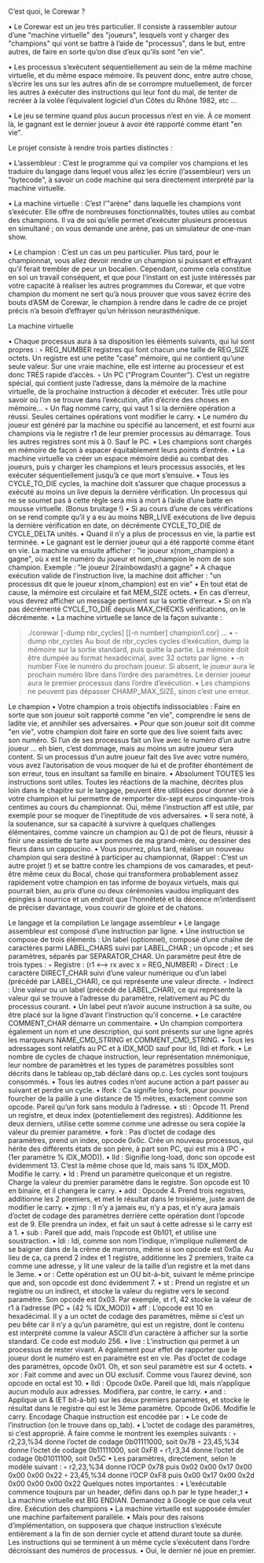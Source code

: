 C’est quoi, le Corewar ?
 
• Le Corewar est un jeu très particulier. Il consiste à rassembler autour d’une "machine virtuelle" des "joueurs", lesquels vont y charger des "champions" qui vont se
battre à l’aide de "processus", dans le but, entre autres, de faire en sorte qu’on dise
d’eux qu’ils sont "en vie".

• Les processus s’exécutent séquentiellement au sein de la même machine virtuelle,
et du même espace mémoire. Ils peuvent donc, entre autre chose, s’écrire les uns
sur les autres afin de se corrompre mutuellement, de forcer les autres à exécuter
des instructions qui leur font du mal, de tenter de recréer à la volée l’équivalent
logiciel d’un Côtes du Rhône 1982, etc ...

• Le jeu se termine quand plus aucun processus n’est en vie. À ce moment là, le
gagnant est le dernier joueur à avoir été rapporté comme étant "en vie".


Le projet consiste à rendre trois parties distinctes :

• L’assembleur : C’est le programme qui va compiler vos champions et les traduire
du langage dans lequel vous allez les écrire (l’assembleur) vers un "bytecode", à
savoir un code machine qui sera directement interprété par la machine virtuelle.

• La machine virtuelle : C’est l’"arène" dans laquelle les champions vont s’exécuter. Elle offre de nombreuses fonctionnalités, toutes utiles au combat des champions. Il va de soi qu’elle permet d’exécuter plusieurs processus en simultané ; on
vous demande une arène, pas un simulateur de one-man show.

• Le champion : C’est un cas un peu particulier. Plus tard, pour le championnat,
vous allez devoir rendre un champion si puissant et effrayant qu’il ferait trembler
de peur un bocalien. Cependant, comme cela constitue en soi un travail conséquent, et que pour l’instant on est juste intéressés par votre capacité à réaliser les
autres programmes du Corewar, et que votre champion du moment ne sert qu’à
nous prouver que vous savez écrire des bouts d’ASM de Corewar, le champion à
rendre dans le cadre de ce projet précis n’a besoin d’effrayer qu’un hérisson neurasthénique.


La machine virtuelle

• Chaque processus aura à sa disposition les éléments suivants, qui lui sont propres :
  ◦ REG_NUMBER registres qui font chacun une taille de REG_SIZE octets.
  Un registre est une petite "case" mémoire, qui ne contient qu’une seule valeur.
  Sur une vraie machine, elle est interne au processeur et est donc TRÈS rapide
  d’accès.
  ◦ Un PC ("Program Counter"). C’est un registre spécial, qui contient juste l’adresse,
  dans la mémoire de la machine virtuelle, de la prochaine instruction à décoder et exécuter. Très utile pour savoir où l’on se trouve dans l’exécution, afin
  d’écrire des choses en mémoire...
  ◦ Un flag nommé carry, qui vaut 1 si la dernière opération a réussi. Seules
  certaines opérations vont modifier le carry.
• Le numéro du joueur est généré par la machine ou spécifié au lancement, et est
fourni aux champions via le registre r1 de leur premier processus au démarrage.
Tous les autres registres sont mis à 0. Sauf le PC.
• Les champions sont chargés en mémoire de façon à espacer équitablement leurs
points d’entrée.
• La machine virtuelle va créer un espace mémoire dédié au combat des joueurs, puis
y charger les champions et leurs processus associés, et les exécuter séquentiellement
jusqu’à ce que mort s’ensuive.
• Tous les CYCLE_TO_DIE cycles, la machine doit s’assurer que chaque processus
a exécuté au moins un live depuis la dernière vérification. Un processus qui ne se
soumet pas à cette règle sera mis à mort à l’aide d’une batte en mousse virtuelle.
(Bonus bruitage !)
• Si au cours d’une de ces vérifications on se rend compte qu’il y a eu au moins
NBR_LIVE exécutions de live depuis la dernière vérification en date, on décrémente CYCLE_TO_DIE de CYCLE_DELTA unités.
• Quand il n’y a plus de processus en vie, la partie est terminée.
• Le gagnant est le dernier joueur qui a été rapporté comme étant en vie. La machine va ensuite afficher : "le joueur x(nom_champion) a gagne", où x est le numéro
du joueur et nom_champion le nom de son champion.
Exemple : "le joueur 2(rainbowdash) a gagne"
• A chaque exécution valide de l’instruction live, la machine doit afficher :
"un processus dit que le joueur x(nom_champion) est en vie"
• En tout état de cause, la mémoire est circulaire et fait MEM_SIZE octets.
• En cas d’erreur, vous devrez afficher un message pertinent sur la sortie d’erreur.
• Si on n’a pas décrémenté CYCLE_TO_DIE depuis MAX_CHECKS vérifications,
on le décrémente.
• La machine virtuelle se lance de la façon suivante :
> ./corewar [-dump nbr_cycles] [[-n number] champion1.cor] ...
• -dump nbr_cycles
Au bout de nbr_cycles cycles d’exécution, dump la mémoire sur la sortie standard, puis quitte la partie. La mémoire doit être dumpée au format hexadécimal,
avec 32 octets par ligne.
• -n number
Fixe le numéro du prochain joueur. Si absent, le joueur aura le prochain numéro
libre dans l’ordre des paramètres. Le dernier joueur aura le premier processus dans
l’ordre d’exécution.
• Les champions ne peuvent pas dépasser CHAMP_MAX_SIZE, sinon c’est une
erreur.


Le champion
• Votre champion a trois objectifs indissociables : Faire en sorte que son joueur
soit rapporté comme "en vie", comprendre le sens de ladite vie, et annihiler ses
adversaires.
• Pour que son joueur soit dit comme "en vie", votre champion doit faire en sorte que
des live soient faits avec son numéro. Si l’un de ses processus fait un live avec
le numéro d’un autre joueur ... eh bien, c’est dommage, mais au moins un autre
joueur sera content. Si un processus d’un autre joueur fait des live avec votre
numéro, vous avez l’autorisation de vous moquer de lui et de profiter éhontément
de son erreur, tous en insultant sa famille en binaire.
• Absolument TOUTES les instructions sont utiles. Toutes les réactions de la machine, décrites plus loin dans le chapitre sur le langage, peuvent être utilisées
pour donner vie à votre champion et lui permettre de remporter dix-sept euros
cinquante-trois centimes au cours du championnat. Oui, même l’instruction aff
est utile, par exemple pour se moquer de l’ineptitude de vos adversaires.
• Il sera noté, à la soutenance, sur sa capacité à survivre à quelques challenges
élémentaires, comme vaincre un champion au Q.I de pot de fleurs, réussir à finir
une assiette de tarte aux pommes de ma grand-mère, ou dessiner des fleurs dans
un cappucino.
• Vous pourrez, plus tard, réaliser un nouveau champion qui sera destiné à participer
au championnat, (Rappel : C’est un autre projet !) et se battre contre les champions de vos camarades, et peut-être même ceux du Bocal, chose qui transformera
probablement assez rapidement votre champion en tas informe de boyaux virtuels,
mais qui pourrait bien, au prix d’une ou deux cérémonies vaudou impliquant des
épingles à nourrice et un endroit que l’honnêteté et la décence m’interdisent
de préciser davantage, vous couvrir de gloire et de chatons.

Le langage et la compilation
  Le langage assembleur
• Le langage assembleur est composé d’une instruction par ligne.
• Une instruction se compose de trois éléments : Un label (optionnel), composé
d’une chaîne de caractères parmi LABEL_CHARS suivi par LABEL_CHAR ; un
opcode ; et ses paramètres, séparés par SEPARATOR_CHAR. Un paramètre peut
être de trois types :
◦ Registre : (r1 <–> rx avec x = REG_NUMBER)
◦ Direct : Le caractère DIRECT_CHAR suivi d’une valeur numérique ou d’un
label (précédé par LABEL_CHAR), ce qui représente une valeur directe.
◦ Indirect : Une valeur ou un label (précédé de LABEL_CHAR), ce qui représente la valeur qui se trouve à l’adresse du paramètre, relativement au PC du
processus courant.
• Un label peut n’avoir aucune instruction à sa suite, ou être placé sur la ligne
d’avant l’instruction qu’il concerne.
• Le caractère COMMENT_CHAR démarre un commentaire.
• Un champion comportera également un nom et une description, qui sont présents
sur une ligne après les marqueurs NAME_CMD_STRING et COMMENT_CMD_STRING.
• Tous les adressages sont relatifs au PC et à IDX_MOD sauf pour lld, lldi et
lfork.
• Le nombre de cycles de chaque instruction, leur représentation mnémonique, leur
nombre de paramètres et les types de paramètres possibles sont décrits dans le
tableau op_tab déclaré dans op.c. Les cycles sont toujours consommés.
• Tous les autres codes n’ont aucune action a part passer au suivant et perdre un
cycle.
• lfork : Ca signifie long-fork, pour pouvoir fourcher de la paille à une distance
de 15 mètres, exactement comme son opcode. Pareil qu’un fork sans modulo à l’adresse.
• sti : Opcode 11. Prend un registre, et deux index (potentiellement des registres).
Additionne les deux derniers, utilise cette somme comme une adresse ou sera copiée
la valeur du premier paramètre.
• fork : Pas d’octet de codage des paramètres, prend un index, opcode 0x0c. Crée
un nouveau processus, qui hérite des différents états de son père, à part son PC,
qui est mis à (PC + (1er paramètre % IDX_MOD)).
• lld : Signifie long-load, donc son opcode est évidemment 13. C’est la même chose
que ld, mais sans % IDX_MOD. Modifie le carry.
• ld : Prend un paramètre quelconque et un registre. Charge la valeur du premier
paramètre dans le registre. Son opcode est 10 en binaire, et il changera le carry.
• add : Opcode 4. Prend trois registres, additionne les 2 premiers, et met le résultat
dans le troisième, juste avant de modifier le carry.
• zjmp : Il n’y a jamais eu, n’y a pas, et n’y aura jamais d’octet de codage des
paramètres derrière cette opération dont l’opcode est de 9. Elle prendra un index,
et fait un saut à cette adresse si le carry est à 1.
• sub : Pareil que add, mais l’opcode est 0b101, et utilise une soustraction.
• ldi : ldi, comme son nom l’indique, n’implique nullement de se baigner dans de
la crème de marrons, même si son opcode est 0x0a. Au lieu de ça, ca prend 2 index
et 1 registre, additionne les 2 premiers, traite ca comme une adresse, y lit une
valeur de la taille d’un registre et la met dans le 3eme.
• or : Cette opération est un OU bit-à-bit, suivant le même principe que and, son
opcode est donc évidemment 7.
• st : Prend un registre et un registre ou un indirect, et stocke la valeur du registre
vers le second paramètre. Son opcode est 0x03. Par exemple, st r1, 42 stocke la
valeur de r1 à l’adresse (PC + (42 % IDX_MOD))
• aff : L’opcode est 10 en hexadécimal. Il y a un octet de codage des paramètres,
même si c’est un peu bête car il n’y a qu’un paramètre, qui est un registre, dont
le contenu est interprété comme la valeur ASCII d’un caractère à afficher sur la
sortie standard. Ce code est modulo 256.
• live : L’instruction qui permet à un processus de rester vivant. A également pour
effet de rapporter que le joueur dont le numéro est en paramètre est en vie. Pas
d’octet de codage des paramètres, opcode 0x01. Oh, et son seul paramètre est sur
4 octets.
• xor : Fait comme and avec un OU exclusif. Comme vous l’aurez deviné, son opcode
en octal est 10.
• lldi : Opcode 0x0e. Pareil que ldi, mais n’applique aucun modulo aux adresses.
Modifiera, par contre, le carry.
• and : Applique un & (ET bit-à-bit) sur les deux premiers paramètres, et stocke le
résultat dans le registre qui est le 3ème paramètre. Opcode 0x06. Modifie le carry.
Encodage
Chaque instruction est encodée par :
• Le code de l’instruction (on le trouve dans op_tab).
• L’octet de codage des paramètres, si c’est approprié. À faire comme le montrent
les exemples suivants :
◦ r2,23,%34 donne l’octet de codage 0b01111000, soit 0x78
◦ 23,45,%34 donne l’octet de codage 0b11111000, soit 0xF8
◦ r1,r3,34 donne l’octet de codage 0b01011100, soit 0x5C
• Les paramètres, directement, selon le modèle suivant :
◦ r2,23,%34 donne l’OCP 0x78 puis 0x02 0x00 0x17 0x00 0x00 0x00 0x22
◦ 23,45,%34 donne l’OCP 0xF8 puis 0x00 0x17 0x00 0x2d 0x00 0x00 0x00
0x22
Quelques notes importantes :
• L’exécutable commence toujours par un header, défini dans op.h par le type
header_t
• La machine virtuelle est BIG ENDIAN. Demandez à Google ce que cela veut dire.
Exécution des champions
• La machine virtuelle est supposée émuler une machine parfaitement parallèle.
• Mais pour des raisons d’implémentation, on supposera que chaque instruction
s’exécute entièrement a la fin de son dernier cycle et attend durant toute sa durée. Les instructions qui se terminent à un même cycle s’exécutent dans l’ordre
décroissant des numéros de processus.
• Oui, le dernier né joue en premier.

